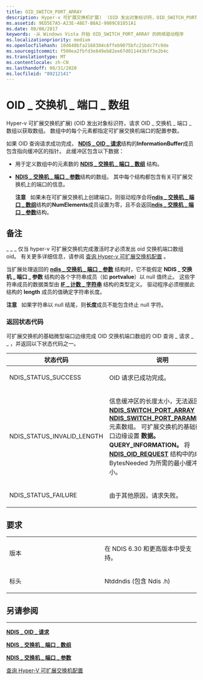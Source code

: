 ```yaml
---
title: OID_SWITCH_PORT_ARRAY
description: Hyper-v 可扩展交换机扩展)  (OID 发出对象标识符，OID_SWITCH_PORT_ARRAY 获取数组的查询请求。 数组中的每个元素都指定可扩展交换机端口的配置参数。
ms.assetid: 9ED5E7A5-A23E-48E7-B8A2-9089C81851A1
ms.date: 08/08/2017
keywords: -从 Windows Vista 开始 OID_SWITCH_PORT_ARRAY 的网络驱动程序
ms.localizationpriority: medium
ms.openlocfilehash: 10d640bfa2168304c6ffeb9075bfc21bdc7fc9de
ms.sourcegitcommit: f500ea2fbfd3e849eb82ee67d011443bff3e2b4c
ms.translationtype: MT
ms.contentlocale: zh-CN
ms.lasthandoff: 08/31/2020
ms.locfileid: "89212141"
---
```

# <a name="oid_switch_port_array"></a>OID \_ 交换机 \_ 端口 \_ 数组


Hyper-v 可扩展交换机扩展)  (OID 发出对象标识符，请求 OID \_ 交换机 \_ 端口 \_ 数组以获取数组。 数组中的每个元素都指定可扩展交换机端口的配置参数。

如果 OID 查询请求成功完成， [**NDIS \_ OID \_ 请求**](/windows-hardware/drivers/ddi/ndis/ns-ndis-_ndis_oid_request)结构的**InformationBuffer**成员包含指向缓冲区的指针。 此缓冲区包含以下数据：

-   用于定义数组中的元素数的 [**NDIS \_ 交换机 \_ 端口 \_ 数组**](/windows-hardware/drivers/ddi/ntddndis/ns-ntddndis-_ndis_switch_port_array) 结构。

-   [**NDIS \_ 交换机 \_ 端口 \_ 参数**](/windows-hardware/drivers/ddi/ntddndis/ns-ntddndis-_ndis_switch_port_parameters)结构的数组。 其中每个结构都包含有关可扩展交换机上的端口的信息。

    **注意**   如果未在可扩展交换机上创建端口，则驱动程序会将[**ndis \_ 交换机 \_ 端口 \_ 数组**](/windows-hardware/drivers/ddi/ntddndis/ns-ntddndis-_ndis_switch_port_array)结构的**NumElements**成员设置为零，且不会返回[**ndis \_ 交换机 \_ 端口 \_ 参数**](/windows-hardware/drivers/ddi/ntddndis/ns-ntddndis-_ndis_switch_port_parameters)结构。

     

<a name="remarks"></a>备注
-------

\_ \_ \_ 仅当 hyper-v 可扩展交换机完成激活时才必须发出 oid 交换机端口数组 oid。 有关更多详细信息，请参阅 [查询 Hyper-v 可扩展交换机配置](./querying-the-hyper-v-extensible-switch-configuration.md) 。

当扩展处理返回的 [**ndis \_ 交换机 \_ 端口 \_ 参数**](/windows-hardware/drivers/ddi/ntddndis/ns-ntddndis-_ndis_switch_port_parameters) 结构时，它不能假定 **NDIS \_ 交换机 \_ 端口 \_ 参数** 结构的各个字符串成员（如 **portvalue**）以 null 值终止。 这些字符串成员的数据类型由 [**IF \_ 计数 \_ 字符串**](/windows/desktop/api/ifdef/ns-ifdef-_if_counted_string_lh) 结构的类型定义。 驱动程序必须根据此结构的 **length** 成员的值确定字符串长度。

**注意**   如果字符串以 null 结尾，则**长度**成员不能包含终止 null 字符。

 

### <a name="return-status-codes"></a>返回状态代码

可扩展交换机的基础微型端口边缘完成 OID 交换机端口数组的 OID 查询 \_ 请求 \_ \_ ，并返回以下状态代码之一。

<table>
<colgroup>
<col width="50%" />
<col width="50%" />
</colgroup>
<thead>
<tr class="header">
<th>状态代码</th>
<th>说明</th>
</tr>
</thead>
<tbody>
<tr class="odd">
<td><p>NDIS_STATUS_SUCCESS</p></td>
<td><p>OID 请求已成功完成。</p></td>
</tr>
<tr class="even">
<td><p>NDIS_STATUS_INVALID_LENGTH</p></td>
<td><p>信息缓冲区的长度太小，无法返回 <a href="https://docs.microsoft.com/windows-hardware/drivers/ddi/ntddndis/ns-ntddndis-_ndis_switch_port_array" data-raw-source="[&lt;strong&gt;NDIS_SWITCH_PORT_ARRAY&lt;/strong&gt;](/windows-hardware/drivers/ddi/ntddndis/ns-ntddndis-_ndis_switch_port_array)"><strong>NDIS_SWITCH_PORT_ARRAY</strong></a> 及其 <a href="https://docs.microsoft.com/windows-hardware/drivers/ddi/ntddndis/ns-ntddndis-_ndis_switch_port_parameters" data-raw-source="[&lt;strong&gt;NDIS_SWITCH_PORT_PARAMETERS&lt;/strong&gt;](/windows-hardware/drivers/ddi/ntddndis/ns-ntddndis-_ndis_switch_port_parameters)"><strong>NDIS_SWITCH_PORT_PARAMETERS</strong></a> 元素数组。 可扩展交换机的基础微型端口边缘设置 <strong>数据。QUERY_INFORMATION。</strong> 将 <a href="https://docs.microsoft.com/windows-hardware/drivers/ddi/ndis/ns-ndis-_ndis_oid_request" data-raw-source="[&lt;strong&gt;NDIS_OID_REQUEST&lt;/strong&gt;](/windows-hardware/drivers/ddi/ndis/ns-ndis-_ndis_oid_request)"><strong>NDIS_OID_REQUEST</strong></a> 结构中的成员 BytesNeeded 为所需的最小缓冲区大小。</p></td>
</tr>
<tr class="odd">
<td><p>NDIS_STATUS_FAILURE</p></td>
<td><p>由于其他原因，请求失败。</p></td>
</tr>
</tbody>
</table>

 

<a name="requirements"></a>要求
------------

<table>
<colgroup>
<col width="50%" />
<col width="50%" />
</colgroup>
<tbody>
<tr class="odd">
<td><p>版本</p></td>
<td><p>在 NDIS 6.30 和更高版本中受支持。</p></td>
</tr>
<tr class="even">
<td><p>标头</p></td>
<td>Ntddndis (包含 Ndis .h) </td>
</tr>
</tbody>
</table>

## <a name="see-also"></a>另请参阅


****
[**NDIS \_ OID \_ 请求**](/windows-hardware/drivers/ddi/ndis/ns-ndis-_ndis_oid_request)

[**NDIS \_ 交换机 \_ 端口 \_ 数组**](/windows-hardware/drivers/ddi/ntddndis/ns-ntddndis-_ndis_switch_port_array)

[**NDIS \_ 交换机 \_ 端口 \_ 参数**](/windows-hardware/drivers/ddi/ntddndis/ns-ntddndis-_ndis_switch_port_parameters)

[查询 Hyper-V 可扩展交换机配置](./querying-the-hyper-v-extensible-switch-configuration.md)

 

